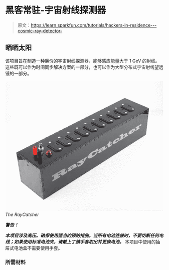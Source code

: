 # 黑客常驻-宇宙射线探测器

> 原文：<https://learn.sparkfun.com/tutorials/hackers-in-residence---cosmic-ray-detector->

## 晒晒太阳

该项目旨在制造一种廉价的宇宙射线探测器，能够感应能量大于 1 GeV 的射线。这些既可以作为时间同步解决方案的一部分，也可以作为大型分布式宇宙射线望远镜的一部分。

[![The RayCatcher](img/d7de99945f69dbcff564c3e400180d9b.png)](https://cdn.sparkfun.com/assets/learn_tutorials/7/3/RayCatcher_tutorial-02.jpg)*The RayCatcher*

***警告！***

***本项目涉及高压。确保使用适当的预防措施。当所有电池连接时，不要切断任何电线；如果使用标准电池夹，请戴上丁腈手套取出并更换电池。*** 本项目中使用的抽屉式电池盒不需要使用手套。

### 所需材料